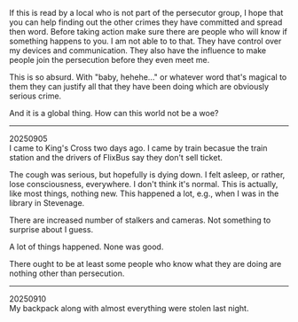 If this is read by a local who is not part of the persecutor group, I hope that you can help finding out the other crimes they have committed and spread then word. Before taking action make sure there are people who will know if something happens to you.
I am not able to to that. They have control over my devices and communication. They also have the influence to make people join the persecution before they even meet me.

This is so absurd. With "baby, hehehe..." or whatever word that's magical to them they can justify all that they have been doing which are obviously serious crime.

And it is a global thing. How can this world not be a woe?

---

20250905\
I came to King's Cross two days ago. I came by train becasue the train station and the drivers of FlixBus say they don't sell ticket.

The cough was serious, but hopefully is dying down. I felt asleep, or rather, lose consciousness, everywhere. I don't think it's normal. This is actually, like most things, nothing new. This happened a lot, e.g., when I was in the library in Stevenage.

There are increased number of stalkers and cameras. Not something to surprise about I guess.

A lot of things happened. None was good.

There ought to be at least some people who know what they are doing are nothing other than persecution.

---

20250910\
My backpack along with almost everything were stolen last night.
